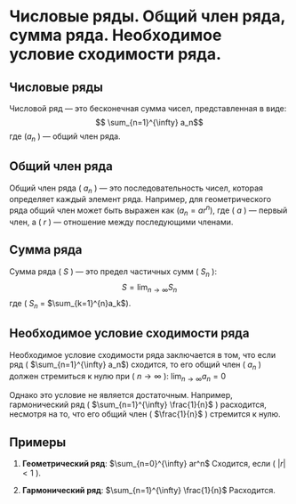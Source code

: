 # Числовые ряды. Общий член ряда, сумма ряда. Необходимое условие сходимости ряда.

## Числовые ряды

Числовой ряд — это бесконечная сумма чисел, представленная в виде:
$$ \sum_{n=1}^{\infty} a_n$$
где ($a_n$ ) — общий член ряда.

## Общий член ряда

Общий член ряда ( $a_n$ ) — это последовательность чисел, которая определяет каждый элемент ряда. Например, для геометрического ряда общий член может быть выражен как $( a_n = ar^n )$, где ( $a$ ) — первый член, а ( $r$ ) — отношение между последующими членами.

## Сумма ряда

Сумма ряда ( $S$ ) — это предел частичных сумм ( $S_n$ ):
$$ S = \lim_{n \to \infty} S_n $$
где ( $S_n$ = $\sum_{k=1}^{n}a_k$).

## Необходимое условие сходимости ряда

Необходимое условие сходимости ряда заключается в том, что если ряд ( $\sum_{n=1}^{\infty} a_n$) сходится, то его общий член ( $a_n$ ) должен стремиться к нулю при ( $n \to \infty$ ):
 $\lim_{n \to \infty} a_n = 0$

Однако это условие не является достаточным. Например, гармонический ряд ( $\sum_{n=1}^{\infty} \frac{1}{n}$ ) расходится, несмотря на то, что его общий член ( $\frac{1}{n}$ ) стремится к нулю.
## Примеры

1. **Геометрический ряд**:
$\sum_{n=0}^{\infty} ar^n$
Сходится, если ( $|r| < 1$ ).

2. **Гармонический ряд**:
$\sum_{n=1}^{\infty} \frac{1}{n}$
Расходится.
